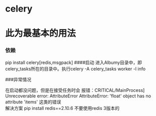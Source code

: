 # celery 
# 此为最基本的用法
### 依赖
pip install celery[redis,msgpack]
####启动 进入Albumy目录中，即celery_tasks所在的目录中。执行celery -A celery_tasks worker -l info

###异常情况

在启动都没问题，但是在接受任务时会 报错：CRITICAL/MainProcess] Unrecoverable error: AttributeError  AttributeError: 'float' object has no attribute 'items'
这类的错误  
解决方案 pip install redis==2.10.6  不要使用redis 3版本的
